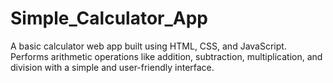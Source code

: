 # Simple_Calculator_App
A basic calculator web app built using HTML, CSS, and JavaScript. Performs arithmetic operations like addition, subtraction, multiplication, and division with a simple and user-friendly interface.



     
    




